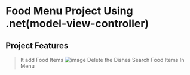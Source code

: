 # Food Menu Project Using .net(model-view-controller)
## Project Features
> It add Food Items
![image](https://github.com/user-attachments/assets/da05624c-1650-411a-a290-f580842dc1f2)
> Delete the Dishes
> Search Food Items In Menu
